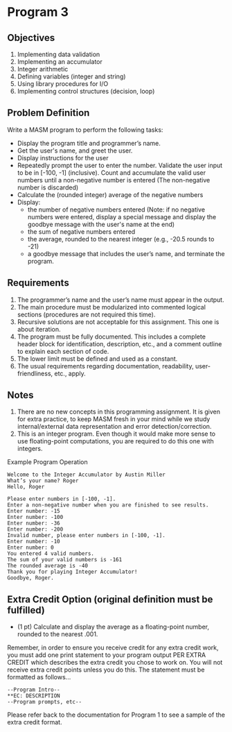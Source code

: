# Program 3

## Objectives
1. Implementing data validation
2. Implementing an accumulator
3. Integer arithmetic
4. Defining variables (integer and string)
5. Using library procedures for I/O
6. Implementing control structures (decision, loop)

## Problem Definition
Write a MASM program to perform the following tasks:
- Display the program title and programmer’s name.
- Get the user's name, and greet the user.
- Display instructions for the user
- Repeatedly prompt the user to enter the number. Validate the user input to be in [-100, -1] (inclusive). Count and accumulate the valid user numbers until a non-negative number is entered (The non-negative number is discarded)
- Calculate the (rounded integer) average of the negative numbers
- Display:
  - the number of negative numbers entered (Note: if no negative numbers were entered, display a special message and display the goodbye message with the user's name at the end)
  - the sum of negative numbers entered
  - the average, rounded to the nearest integer (e.g., -20.5 rounds to -21)
  - a goodbye message that includes the user’s name, and terminate the program.


## Requirements
1. The programmer’s name and the user’s name must appear in the output.
2. The main procedure must be modularized into commented logical sections (procedures are not required this time).
3. Recursive solutions are not acceptable for this assignment. This one is about iteration.
4. The program must be fully documented. This includes a complete header block for identification, description, etc., and a comment outline to explain each section of code.
5. The lower limit must be defined and used as a constant.
6. The usual requirements regarding documentation, readability, user-friendliness, etc., apply.

## Notes
1. There are no new concepts in this programming assignment. It is given for extra practice, to keep MASM fresh in your mind while we study internal/external data representation and error detection/correction.
2. This is an integer program. Even though it would make more sense to use floating-point computations, you are required to do this one with integers.

Example Program Operation

```
Welcome to the Integer Accumulator by Austin Miller
What’s your name? Roger
Hello, Roger

Please enter numbers in [-100, -1].
Enter a non-negative number when you are finished to see results.
Enter number: -15
Enter number: -100
Enter number: -36
Enter number: -200
Invalid number, please enter numbers in [-100, -1].
Enter number: -10
Enter number: 0
You entered 4 valid numbers. 
The sum of your valid numbers is -161
The rounded average is -40
Thank you for playing Integer Accumulator!
Goodbye, Roger.
```

## Extra Credit Option (original definition must be fulfilled)
- (1 pt) Calculate and display the average as a floating-point number, rounded to the nearest .001.

Remember, in order to ensure you receive credit for any extra credit work, you must add one print statement to your program output PER EXTRA CREDIT which describes the extra credit you chose to work on. You will not receive extra credit points unless you do this. The statement must be formatted as follows...

```
--Program Intro--
**EC: DESCRIPTION
--Program prompts, etc--
```

Please refer back to the documentation for Program 1 to see a sample of the extra credit format.
